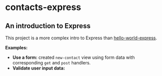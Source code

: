 # contacts-express
## An introduction to Express

This project is a more complex intro to Express than [hello-world-express](https://github.com/mchantosa/hello-world-express).

**Examples:**
* **Use a form:** created `new-contact` view using form data with corresponding `get` and `post` handlers.
* **Validate user input data:**
